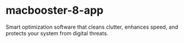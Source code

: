 # macbooster-8-app
Smart optimization software that cleans clutter, enhances speed, and protects your system from digital threats.  
